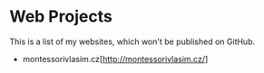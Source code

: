 # Web Projects
This is a list of my websites, which won't be published on GitHub.

- montessorivlasim.cz[http://montessorivlasim.cz/]
